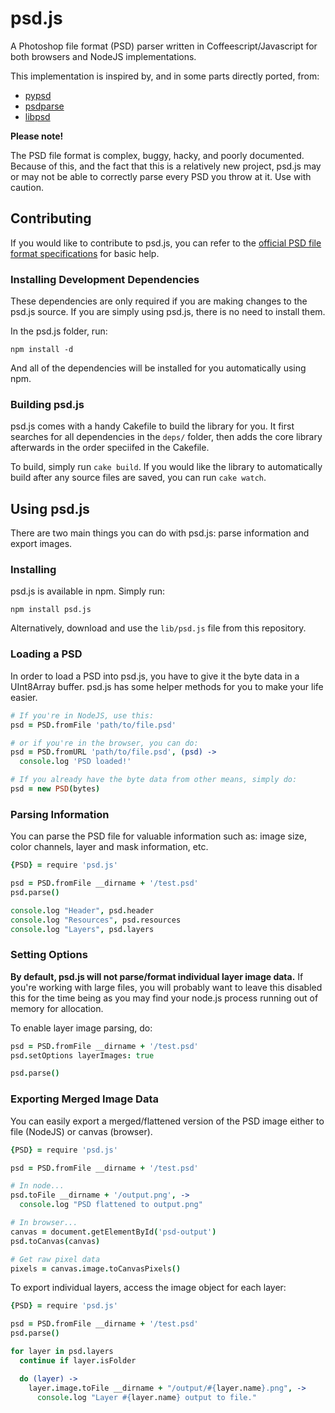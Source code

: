 # psd.js

A Photoshop file format (PSD) parser written in Coffeescript/Javascript for both browsers and NodeJS implementations.

This implementation is inspired by, and in some parts directly ported, from:

  * [pypsd](http://code.google.com/p/pypsd)
  * [psdparse](https://github.com/jerem/psdparse)
  * [libpsd](http://sourceforge.net/projects/libpsd)

**Please note!**

The PSD file format is complex, buggy, hacky, and poorly documented. Because of this, and the fact that this is a relatively new project, psd.js may or may not be able to correctly parse every PSD you throw at it. Use with caution.

## Contributing

If you would like to contribute to psd.js, you can refer to the [official PSD file format specifications](http://www.adobe.com/devnet-apps/photoshop/fileformatashtml/) for basic help.

### Installing Development Dependencies

These dependencies are only required if you are making changes to the psd.js source. If you are simply using psd.js, there is no need to install them.

In the psd.js folder, run:

```
npm install -d
```

And all of the dependencies will be installed for you automatically using npm.

### Building psd.js

psd.js comes with a handy Cakefile to build the library for you. It first searches for all dependencies in the `deps/` folder, then adds the core library afterwards in the order speciifed in the Cakefile.

To build, simply run `cake build`. If you would like the library to automatically build after any source files are saved, you can run `cake watch`.

## Using psd.js

There are two main things you can do with psd.js: parse information and export images.

### Installing

psd.js is available in npm. Simply run:

```
npm install psd.js
```

Alternatively, download and use the `lib/psd.js` file from this repository.

### Loading a PSD

In order to load a PSD into psd.js, you have to give it the byte data in a UInt8Array buffer. psd.js has some helper methods for you to make your life easier.

``` coffeescript
# If you're in NodeJS, use this:
psd = PSD.fromFile 'path/to/file.psd'

# or if you're in the browser, you can do:
psd = PSD.fromURL 'path/to/file.psd', (psd) ->
  console.log 'PSD loaded!'

# If you already have the byte data from other means, simply do:
psd = new PSD(bytes)
```

### Parsing Information

You can parse the PSD file for valuable information such as: image size, color channels, layer and mask information, etc.

``` coffeescript
{PSD} = require 'psd.js'

psd = PSD.fromFile __dirname + '/test.psd'
psd.parse()

console.log "Header", psd.header
console.log "Resources", psd.resources
console.log "Layers", psd.layers
```

### Setting Options

**By default, psd.js will not parse/format individual layer image data.** If you're working with large files, you will probably want to leave this disabled this for the time being as you may find your node.js process running out of memory for allocation.

To enable layer image parsing, do:

``` coffeescript
psd = PSD.fromFile __dirname + '/test.psd'
psd.setOptions layerImages: true

psd.parse()
```

### Exporting Merged Image Data

You can easily export a merged/flattened version of the PSD image either to file (NodeJS) or canvas (browser).

``` coffeescript
{PSD} = require 'psd.js'

psd = PSD.fromFile __dirname + '/test.psd'

# In node...
psd.toFile __dirname + '/output.png', ->
  console.log "PSD flattened to output.png"

# In browser...
canvas = document.getElementById('psd-output')
psd.toCanvas(canvas)

# Get raw pixel data
pixels = canvas.image.toCanvasPixels()
```

To export individual layers, access the image object for each layer:

``` coffeescript
{PSD} = require 'psd.js'

psd = PSD.fromFile __dirname + '/test.psd'
psd.parse()

for layer in psd.layers
  continue if layer.isFolder

  do (layer) ->
    layer.image.toFile __dirname + "/output/#{layer.name}.png", ->
      console.log "Layer #{layer.name} output to file."
```